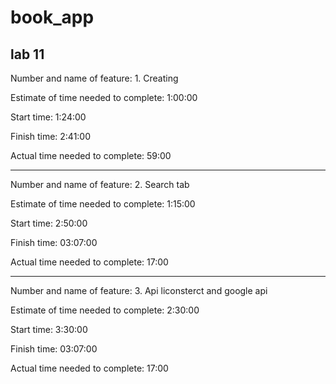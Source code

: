 # book_app

## lab 11

Number and name of feature: 1. Creating

Estimate of time needed to complete: 1:00:00

Start time: 1:24:00

Finish time: 2:41:00

Actual time needed to complete: 59:00

--------------------------------------------

Number and name of feature: 2. Search tab

Estimate of time needed to complete: 1:15:00

Start time: 2:50:00

Finish time: 03:07:00

Actual time needed to complete: 17:00

--------------------------------------------

Number and name of feature: 3. Api liconsterct and google api

Estimate of time needed to complete: 2:30:00

Start time: 3:30:00

Finish time: 03:07:00

Actual time needed to complete: 17:00
